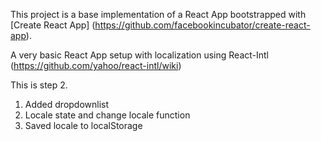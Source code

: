 This project is a base implementation of a React App
bootstrapped with [Create React App] (https://github.com/facebookincubator/create-react-app).

A very basic React App setup with localization using React-Intl (https://github.com/yahoo/react-intl/wiki)

This is step 2. 
1. Added dropdownlist
2. Locale state and change locale function
3. Saved locale to localStorage